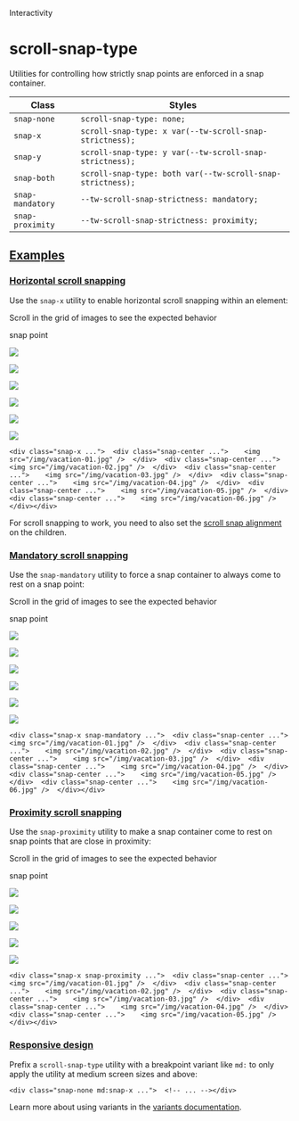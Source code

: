 <!--$-->

<!--/$-->

Interactivity

# scroll-snap-type

Utilities for controlling how strictly snap points are enforced in a snap container.

| Class            | Styles                                                     |
| ---------------- | ---------------------------------------------------------- |
| `snap-none`      | `scroll-snap-type: none;`                                  |
| `snap-x`         | `scroll-snap-type: x var(--tw-scroll-snap-strictness);`    |
| `snap-y`         | `scroll-snap-type: y var(--tw-scroll-snap-strictness);`    |
| `snap-both`      | `scroll-snap-type: both var(--tw-scroll-snap-strictness);` |
| `snap-mandatory` | `--tw-scroll-snap-strictness: mandatory;`                  |
| `snap-proximity` | `--tw-scroll-snap-strictness: proximity;`                  |

## [Examples](#examples)

### [Horizontal scroll snapping](#horizontal-scroll-snapping)

Use the `snap-x` utility to enable horizontal scroll snapping within an element:

Scroll in the grid of images to see the expected behavior

snap point

![](https://images.unsplash.com/photo-1604999565976-8913ad2ddb7c?ixlib=rb-1.2.1\&ixid=MnwxMjA3fDB8MHxwaG90by1wYWdlfHx8fGVufDB8fHx8\&auto=format\&fit=crop\&w=320\&h=160\&q=80)

![](https://images.unsplash.com/photo-1540206351-d6465b3ac5c1?ixlib=rb-1.2.1\&ixid=MnwxMjA3fDB8MHxwaG90by1wYWdlfHx8fGVufDB8fHx8\&auto=format\&fit=crop\&w=320\&h=160\&q=80)

![](https://images.unsplash.com/photo-1622890806166-111d7f6c7c97?ixlib=rb-1.2.1\&ixid=MnwxMjA3fDB8MHxwaG90by1wYWdlfHx8fGVufDB8fHx8\&auto=format\&fit=crop\&w=320\&h=160\&q=80)

![](https://images.unsplash.com/photo-1590523277543-a94d2e4eb00b?ixlib=rb-1.2.1\&ixid=MnwxMjA3fDB8MHxwaG90by1wYWdlfHx8fGVufDB8fHx8\&auto=format\&fit=crop\&w=320\&h=160\&q=80)

![](https://images.unsplash.com/photo-1575424909138-46b05e5919ec?ixlib=rb-1.2.1\&ixid=MnwxMjA3fDB8MHxwaG90by1wYWdlfHx8fGVufDB8fHx8\&auto=format\&fit=crop\&w=320\&h=160\&q=80)

![](https://images.unsplash.com/photo-1559333086-b0a56225a93c?ixlib=rb-1.2.1\&ixid=MnwxMjA3fDB8MHxwaG90by1wYWdlfHx8fGVufDB8fHx8\&auto=format\&fit=crop\&w=320\&h=160\&q=80)

```
<div class="snap-x ...">  <div class="snap-center ...">    <img src="/img/vacation-01.jpg" />  </div>  <div class="snap-center ...">    <img src="/img/vacation-02.jpg" />  </div>  <div class="snap-center ...">    <img src="/img/vacation-03.jpg" />  </div>  <div class="snap-center ...">    <img src="/img/vacation-04.jpg" />  </div>  <div class="snap-center ...">    <img src="/img/vacation-05.jpg" />  </div>  <div class="snap-center ...">    <img src="/img/vacation-06.jpg" />  </div></div>
```

For scroll snapping to work, you need to also set the [scroll snap alignment](/docs/scroll-snap-align) on the children.

### [Mandatory scroll snapping](#mandatory-scroll-snapping)

Use the `snap-mandatory` utility to force a snap container to always come to rest on a snap point:

Scroll in the grid of images to see the expected behavior

snap point

![](https://images.unsplash.com/photo-1604999565976-8913ad2ddb7c?ixlib=rb-1.2.1\&ixid=MnwxMjA3fDB8MHxwaG90by1wYWdlfHx8fGVufDB8fHx8\&auto=format\&fit=crop\&w=320\&h=160\&q=80)

![](https://images.unsplash.com/photo-1540206351-d6465b3ac5c1?ixlib=rb-1.2.1\&ixid=MnwxMjA3fDB8MHxwaG90by1wYWdlfHx8fGVufDB8fHx8\&auto=format\&fit=crop\&w=320\&h=160\&q=80)

![](https://images.unsplash.com/photo-1622890806166-111d7f6c7c97?ixlib=rb-1.2.1\&ixid=MnwxMjA3fDB8MHxwaG90by1wYWdlfHx8fGVufDB8fHx8\&auto=format\&fit=crop\&w=320\&h=160\&q=80)

![](https://images.unsplash.com/photo-1590523277543-a94d2e4eb00b?ixlib=rb-1.2.1\&ixid=MnwxMjA3fDB8MHxwaG90by1wYWdlfHx8fGVufDB8fHx8\&auto=format\&fit=crop\&w=320\&h=160\&q=80)

![](https://images.unsplash.com/photo-1575424909138-46b05e5919ec?ixlib=rb-1.2.1\&ixid=MnwxMjA3fDB8MHxwaG90by1wYWdlfHx8fGVufDB8fHx8\&auto=format\&fit=crop\&w=320\&h=160\&q=80)

![](https://images.unsplash.com/photo-1559333086-b0a56225a93c?ixlib=rb-1.2.1\&ixid=MnwxMjA3fDB8MHxwaG90by1wYWdlfHx8fGVufDB8fHx8\&auto=format\&fit=crop\&w=320\&h=160\&q=80)

```
<div class="snap-x snap-mandatory ...">  <div class="snap-center ...">    <img src="/img/vacation-01.jpg" />  </div>  <div class="snap-center ...">    <img src="/img/vacation-02.jpg" />  </div>  <div class="snap-center ...">    <img src="/img/vacation-03.jpg" />  </div>  <div class="snap-center ...">    <img src="/img/vacation-04.jpg" />  </div>  <div class="snap-center ...">    <img src="/img/vacation-05.jpg" />  </div>  <div class="snap-center ...">    <img src="/img/vacation-06.jpg" />  </div></div>
```

### [Proximity scroll snapping](#proximity-scroll-snapping)

Use the `snap-proximity` utility to make a snap container come to rest on snap points that are close in proximity:

Scroll in the grid of images to see the expected behavior

snap point

![](https://images.unsplash.com/photo-1604999565976-8913ad2ddb7c?ixlib=rb-1.2.1\&ixid=MnwxMjA3fDB8MHxwaG90by1wYWdlfHx8fGVufDB8fHx8\&auto=format\&fit=crop\&w=320\&h=160\&q=80)

![](https://images.unsplash.com/photo-1540206351-d6465b3ac5c1?ixlib=rb-1.2.1\&ixid=MnwxMjA3fDB8MHxwaG90by1wYWdlfHx8fGVufDB8fHx8\&auto=format\&fit=crop\&w=320\&h=160\&q=80)

![](https://images.unsplash.com/photo-1622890806166-111d7f6c7c97?ixlib=rb-1.2.1\&ixid=MnwxMjA3fDB8MHxwaG90by1wYWdlfHx8fGVufDB8fHx8\&auto=format\&fit=crop\&w=320\&h=160\&q=80)

![](https://images.unsplash.com/photo-1590523277543-a94d2e4eb00b?ixlib=rb-1.2.1\&ixid=MnwxMjA3fDB8MHxwaG90by1wYWdlfHx8fGVufDB8fHx8\&auto=format\&fit=crop\&w=320\&h=160\&q=80)

![](https://images.unsplash.com/photo-1575424909138-46b05e5919ec?ixlib=rb-1.2.1\&ixid=MnwxMjA3fDB8MHxwaG90by1wYWdlfHx8fGVufDB8fHx8\&auto=format\&fit=crop\&w=320\&h=160\&q=80)

```
<div class="snap-x snap-proximity ...">  <div class="snap-center ...">    <img src="/img/vacation-01.jpg" />  </div>  <div class="snap-center ...">    <img src="/img/vacation-02.jpg" />  </div>  <div class="snap-center ...">    <img src="/img/vacation-03.jpg" />  </div>  <div class="snap-center ...">    <img src="/img/vacation-04.jpg" />  </div>  <div class="snap-center ...">    <img src="/img/vacation-05.jpg" />  </div></div>
```

### [Responsive design](#responsive-design)

Prefix <!-- -->a<!-- --> `scroll-snap-type` utility<!-- --> <!-- -->with a breakpoint variant like `md:` to only apply the utility at <!-- -->medium<!-- --> <!-- -->screen sizes and above:

```
<div class="snap-none md:snap-x ...">  <!-- ... --></div>
```

Learn more about using variants in the [variants documentation](/docs/hover-focus-and-other-states).

<!--$-->

<!--/$-->
